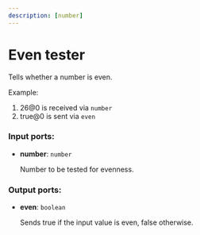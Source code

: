 ```yaml
---
description: [number]
---
```


# Even tester

Tells whether a number is even.

Example:

1. 26@0 is received via `number`
2. true@0 is sent via `even`

### Input ports:

* __number__: ` number `

    Number to be tested for evenness.

### Output ports:

* __even__: ` boolean `

    Sends true if the input value is even, false otherwise.


